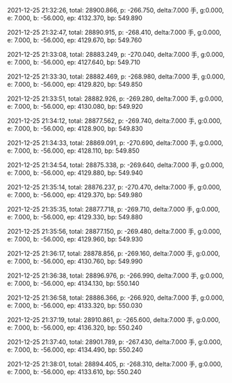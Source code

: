 2021-12-25 21:32:26, total: 28900.866, p: -266.750, delta:7.000 手, g:0.000, e: 7.000, b: -56.000, ep: 4132.370, bp: 549.890

2021-12-25 21:32:47, total: 28890.915, p: -268.410, delta:7.000 手, g:0.000, e: 7.000, b: -56.000, ep: 4129.670, bp: 549.760

2021-12-25 21:33:08, total: 28883.249, p: -270.040, delta:7.000 手, g:0.000, e: 7.000, b: -56.000, ep: 4127.640, bp: 549.710

2021-12-25 21:33:30, total: 28882.469, p: -268.980, delta:7.000 手, g:0.000, e: 7.000, b: -56.000, ep: 4129.820, bp: 549.850

2021-12-25 21:33:51, total: 28882.926, p: -269.280, delta:7.000 手, g:0.000, e: 7.000, b: -56.000, ep: 4130.080, bp: 549.920

2021-12-25 21:34:12, total: 28877.562, p: -269.740, delta:7.000 手, g:0.000, e: 7.000, b: -56.000, ep: 4128.900, bp: 549.830

2021-12-25 21:34:33, total: 28869.091, p: -270.690, delta:7.000 手, g:0.000, e: 7.000, b: -56.000, ep: 4128.110, bp: 549.850

2021-12-25 21:34:54, total: 28875.338, p: -269.640, delta:7.000 手, g:0.000, e: 7.000, b: -56.000, ep: 4129.880, bp: 549.940

2021-12-25 21:35:14, total: 28876.237, p: -270.470, delta:7.000 手, g:0.000, e: 7.000, b: -56.000, ep: 4129.370, bp: 549.980

2021-12-25 21:35:35, total: 28877.718, p: -269.710, delta:7.000 手, g:0.000, e: 7.000, b: -56.000, ep: 4129.330, bp: 549.880

2021-12-25 21:35:56, total: 28877.150, p: -269.480, delta:7.000 手, g:0.000, e: 7.000, b: -56.000, ep: 4129.960, bp: 549.930

2021-12-25 21:36:17, total: 28878.856, p: -269.160, delta:7.000 手, g:0.000, e: 7.000, b: -56.000, ep: 4130.760, bp: 549.990

2021-12-25 21:36:38, total: 28896.976, p: -266.990, delta:7.000 手, g:0.000, e: 7.000, b: -56.000, ep: 4134.130, bp: 550.140

2021-12-25 21:36:58, total: 28886.366, p: -266.920, delta:7.000 手, g:0.000, e: 7.000, b: -56.000, ep: 4133.320, bp: 550.030

2021-12-25 21:37:19, total: 28910.861, p: -265.600, delta:7.000 手, g:0.000, e: 7.000, b: -56.000, ep: 4136.320, bp: 550.240

2021-12-25 21:37:40, total: 28901.789, p: -267.430, delta:7.000 手, g:0.000, e: 7.000, b: -56.000, ep: 4134.490, bp: 550.240

2021-12-25 21:38:01, total: 28894.405, p: -268.310, delta:7.000 手, g:0.000, e: 7.000, b: -56.000, ep: 4133.610, bp: 550.240